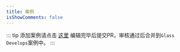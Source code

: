 ```yaml
---
title: 案例
isShowComments: false
---
```


::: tip
添加案例请点击 [这里](https://github.com/teamhelper-community/glass-develops-docs/edit/master/docs/.vuepress/data/examples.ts)
编辑完毕后提交PR，审核通过后合并到`Glass Develops`案例中。
:::

<examples />